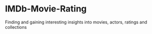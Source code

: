 # IMDb-Movie-Rating
Finding and gaining interesting insights into movies, actors, ratings and collections
